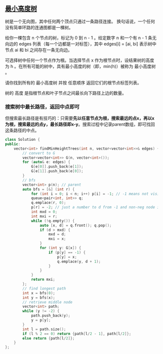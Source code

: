 ## [最小高度树](https://leetcode-cn.com/problems/minimum-height-trees/)

树是一个无向图，其中任何两个顶点只通过一条路径连接。 换句话说，一个任何没有简单环路的连通图都是一棵树。

给你一棵包含 n 个节点的树，标记为 0 到 n - 1 。给定数字 n 和一个有 n - 1 条无向边的 edges 列表（每一个边都是一对标签），其中 edges[i] = [ai, bi] 表示树中节点 ai 和 bi 之间存在一条无向边。

可选择树中任何一个节点作为根。当选择节点 x 作为根节点时，设结果树的高度为 h 。在所有可能的树中，具有最小高度的树（即，min(h)）被称为 最小高度树 。

请你找到所有的 最小高度树 并按 任意顺序 返回它们的根节点标签列表。

树的 高度 是指根节点和叶子节点之间最长向下路径上边的数量。



### 搜索树中最长路径，返回中点即可

但搜索最长路径是有技巧的：只需要**先以任意节点为根，搜索最远的点x，再以x为根，搜索最远的点y，最长路径即x-y**。搜索过程中记录parent数组，即可找回这条路径的中点。

```cpp
class Solution {
public:
    vector<int> findMinHeightTrees(int n, vector<vector<int>>& edges) {
        // convert to G
        vector<vector<int>> G(n, vector<int>());
        for (auto& e: edges) {
            G[e[0]].push_back(e[1]);
            G[e[1]].push_back(e[0]);
        }
        // bfs
        vector<int> p(n); // parent
        auto bfs = [&] (int r) {
            for (int i = 0; i < n; i++) p[i] = -1; // -1 means not visited
            queue<pair<int, int>> q;
            q.emplace(r, 0);
            p[r] = -2; // just a number to d from -1 and non-neg node id.
            int mxd = 0;
            int mxi = r;
            while (!q.empty()) {
                auto [x, d] = q.front(); q.pop();
                if (d > mxd) {
                    mxd = d;
                    mxi = x;
                }
                for (int y: G[x]) {
                    if (p[y] == -1) {
                        p[y] = x;
                        q.emplace(y, d + 1);
                    }
                }
            }
            return mxi;
        };
        // find longest path
        int x = bfs(0);
        int y = bfs(x);
        // retrieve middle node
        vector<int> path;
        while (y != -2) {
            path.push_back(y);
            y = p[y];
        }
        int l = path.size();
        if (l % 2 == 0) return {path[l/2 - 1], path[l/2]};
        else return {path[l/2]};
    }
};
```

